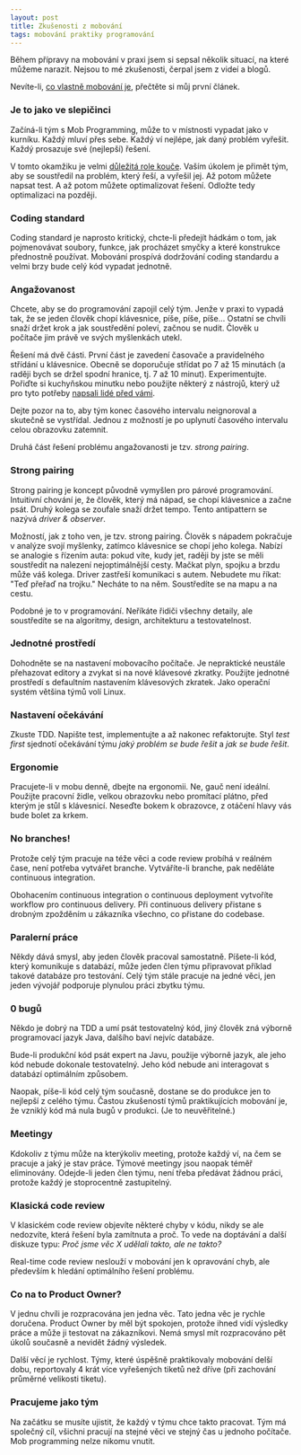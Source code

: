 ```yaml
---
layout: post
title: Zkušenosti z mobování
tags: mobování praktiky programování
---
```


Během přípravy na mobování v praxi jsem si sepsal několik situací, na které
můžeme narazit. Nejsou to mé zkušenosti, čerpal jsem z videí a blogů.

Nevíte-li, [co vlastně mobování je](/mob-programming-dejte-mu-sanci), přečtěte si můj první článek.

### Je to jako ve slepičinci

Začíná-li tým s Mob Programming, může to v místnosti vypadat jako v kurníku.
Každý mluví přes sebe. Každý ví nejlépe, jak daný problém vyřešit. Každý prosazuje své (nejlepší) řešení.

V tomto okamžiku je velmi [důležitá role kouče](/co-dela-technicky-kouc). Vaším úkolem je přimět tým, aby se soustředil na problém,
který řeší, a vyřešil jej. Až potom můžete napsat test. A až potom můžete optimalizovat řešení.
Odložte tedy optimalizaci na později.

### Coding standard

Coding standard je naprosto kritický, chcte-li předejít hádkám o tom, jak pojmenovávat soubory,
funkce, jak procházet smyčky a které konstrukce přednostně používat.
Mobování prospívá dodržování coding standardu a velmi brzy bude celý kód vypadat jednotně.

### Angažovanost

Chcete, aby se do programování zapojil celý tým. Jenže v praxi to vypadá tak, že se jeden člověk chopí
klávesnice, píše, píše, píše... Ostatní se chvíli snaží držet krok a jak soustředění poleví, začnou se nudit.
Člověk u počítače jim právě ve svých myšlenkách utekl.

Řešení má dvě části. První část je zavedení časovače a pravidelného střídání u klávesnice.
Obecně se doporučuje střídat po 7 až 15 minutách (a raději bych se držel spodní hranice, tj. 7 až 10 minut).
Experimentujte. Pořiďte si kuchyňskou minutku nebo použijte některý z nástrojů, který už pro tyto potřeby
[napsali lidé před vámi](https://github.com/search?q=mob+timer).

Dejte pozor na to, aby tým konec časového intervalu neignoroval a skutečně se vystřídal.
Jednou z možností je po uplynutí časového intervalu celou obrazovku zatemnit.

Druhá část řešení problému angažovanosti je tzv. *strong pairing*.

### Strong pairing

Strong pairing je koncept původně vymyšlen pro párové programování. Intuitivní chování je, že člověk, který má nápad,
se chopí klávesnice a začne psát. Druhý kolega se zoufale snaží držet tempo.
Tento antipattern se nazývá *driver & observer*.

Možností, jak z toho ven, je tzv. strong pairing. Člověk s nápadem pokračuje v analýze svojí myšlenky, zatímco
klávesnice se chopí jeho kolega. Nabízí se analogie s řízením auta: pokud víte, kudy jet, raději by
jste se měli soustředit na nalezení nejoptimálnější cesty. Mačkat plyn, spojku a brzdu může váš kolega.
Driver zastřeší komunikaci s autem. Nebudete mu říkat: "Teď přeřaď na trojku." Necháte to na něm.
Soustředíte se na mapu a na cestu.

Podobné je to v programování. Neříkáte řidiči všechny detaily, ale soustředíte se na algoritmy,
design, architekturu a testovatelnost.

### Jednotné prostředí

Dohodněte se na nastavení mobovacího počítače. Je nepraktické neustále přehazovat
editory a zvykat si na nové klávesové zkratky. Použijte jednotné prostředí s defaultním
nastavením klávesových zkratek. Jako operační systém většina týmů volí Linux.

### Nastavení očekávání

Zkuste TDD. Napište test, implementujte a až nakonec refaktorujte. Styl *test first*
sjednotí očekávání týmu *jaký problém se bude řešit* a *jak se bude řešit*.

### Ergonomie

Pracujete-li v mobu denně, dbejte na ergonomii. Ne, gauč není ideální. Použijte pracovní židle,
velkou obrazovku nebo promítací plátno, před kterým je stůl s klávesnicí. Neseďte bokem k obrazovce,
z otáčení hlavy vás bude bolet za krkem.

### No branches!

Protože celý tým pracuje na téže věci a code review probíhá v reálném čase, není potřeba vytvářet branche.
Vytváříte-li branche, pak neděláte continuous integration.

Obohacením continuous integration o continuous deployment vytvoříte workflow pro continuous delivery.
Při continuous delivery přistane s drobným zpožděním u zákazníka všechno, co přistane do codebase.

### Paralerní práce

Někdy dává smysl, aby jeden člověk pracoval samostatně. Píšete-li kód, který komunikuje s databází,
může jeden člen týmu připravovat příklad takové databáze pro testování. Celý tým stále pracuje na jedné věci,
jen jeden vývojář podporuje plynulou práci zbytku týmu.

### 0 bugů

Někdo je dobrý na TDD a umí psát testovatelný kód, jiný člověk zná výborně programovací jazyk Java, dalšího
baví nejvíc databáze.

Bude-li produkční kód psát expert na Javu, použije výborně jazyk, ale jeho kód nebude dokonale testovatelný.
Jeho kód nebude ani interagovat s databází optimálním způsobem.

Naopak, píše-li kód celý tým současně, dostane se do produkce jen to nejlepší z celého týmu.
Častou zkušeností týmů praktikujících mobování je, že vzniklý kód má nula bugů v produkci.
(Je to neuvěřitelné.)

### Meetingy

Kdokoliv z týmu může na kterýkoliv meeting, protože každý ví, na čem se pracuje a jaký je stav práce.
Týmové meetingy jsou naopak téměř eliminovány. Odejde-li jeden člen týmu, není třeba předávat žádnou práci,
protože každý je stoprocentně zastupitelný.

### Klasická code review

V klasickém code review objevíte některé chyby v kódu, nikdy se ale nedozvíte, která řešení byla
zamítnuta a proč. To vede na doptávání a další diskuze typu: *Proč jsme věc X udělali takto, ale ne takto?*

Real-time code review neslouží v mobování jen k opravování chyb, ale především k hledání optimálního řešení problému.

### Co na to Product Owner?

V jednu chvíli je rozpracována jen jedna věc. Tato jedna věc je rychle doručena.
Product Owner by měl být spokojen, protože ihned vidí výsledky práce a může ji testovat na zákazníkovi.
Nemá smysl mít rozpracováno pět úkolů současně a nevidět žádný výsledek.

Další věcí je rychlost. Týmy, které úspěšně praktikovaly mobování delší dobu, reportovaly 4 krát více
vyřešených tiketů než dříve (při zachování průměrné velikosti tiketu).

### Pracujeme jako tým

Na začátku se musíte ujistit, že každý v týmu chce takto pracovat. Tým má společný cíl, všichni pracují na stejné
věci ve stejný čas u jednoho počítače. Mob programming nelze nikomu vnutit.
